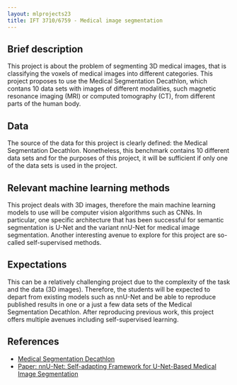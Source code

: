 ```yaml
---
layout: mlprojects23
title: IFT 3710/6759 - Medical image segmentation
---
```


## Brief description

This project is about the problem of segmenting 3D medical images, that is classifying the voxels of medical images into different categories. This project proposes to use the Medical Segmentation Decathlon, which contans 10 data sets with images of different modalities, such magnetic resonance imaging (MRI) or computed tomography (CT), from different parts of the human body. 

## Data

The source of the data for this project is clearly defined: the Medical Segmentation Decathlon. Nonetheless, this benchmark contains 10 different data sets and for the purposes of this project, it will be sufficient if only one of the data sets is used in the project.

## Relevant machine learning methods

This project deals with 3D images, therefore the main machine learning models to use will be computer vision algorithms such as CNNs. In particular, one specific architecture that has been successful for semantic segmentation is U-Net and the variant nnU-Net for medical image segmentation. Another interesting avenue to explore for this project are so-called self-supervised methods.

## Expectations

This can be a relatively challenging project due to the complexity of the task and the data (3D images). Therefore, the students will be expected to depart from existing models such as nnU-Net and be able to reproduce published results in one or a just a few data sets of the Medical Segmentation Decathlon. After reproducing previous work, this project offers multiple avenues including self-supervised learning.

## References

* [Medical Segmentation Decathlon](http://medicaldecathlon.com/)
* [Paper: nnU-Net: Self-adapting Framework for U-Net-Based Medical Image Segmentation](https://arxiv.org/abs/1809.10486)
